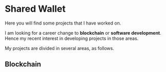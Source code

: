 # Shared Wallet
Here you will find some projects that I have worked on.

I am looking for a career change to **blockchain** or **software development**. Hence my recent interest in developing projects in those areas.

My projects are divided in several areas, as follows.

## Blockchain

